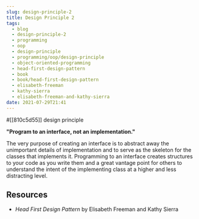 ```yaml
---
slug: design-principle-2
title: Design Principle 2
tags:
  - blog
  - design-principle-2
  - programming
  - oop
  - design-principle
  - programming/oop/design-principle
  - object-oriented-programming
  - head-first-design-pattern
  - book
  - book/head-first-design-pattern
  - elisabeth-freeman
  - kathy-sierra
  - elisabeth-freeman-and-kathy-sierra
date: 2021-07-29T21:41
---
```



#[[810c5d55]] design principle

**"Program to an interface, not an implementation."**

The very purpose of creating an interface is to abstract away the unimportant
details of implementation and to serve as the skeleton for the classes that
implements it. Programming to an interface creates structures to your code as
you write them and a great vantage point for others to understand the intent of
the implementing class at a higher and less distracting level.

## Resources

- _Head First Design Pattern_ by Elisabeth Freeman and Kathy Sierra

